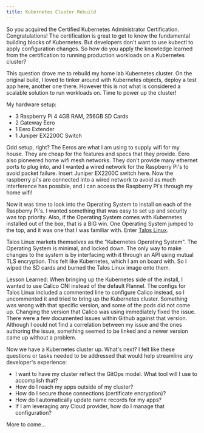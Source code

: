 ```yaml
---
title: Kubernetes Cluster Rebuild
---
```


So you acquired the Certified Kubernetes Administrator Certification.  Congratulations!  The certification is great to get to know the fundamental building blocks of Kubernetes.  But developers don't want to use kubectl to apply configuration changes.  So how do you apply the knowledge learned from the certification to running production workloads on a Kubernetes cluster?

This question drove me to rebuild my home lab Kubernetes cluster.  On the original build, I loved to tinker around with Kubernetes objects, deploy a test app here, another one there.  However this is not what is considered a scalable solution to run workloads on.  Time to power up the cluster!

My hardware setup:

- 3 Raspberry Pi 4 4GB RAM, 256GB SD Cards
- 2 Gateway Eero
- 1 Eero Extender
- 1 Juniper EX2200C Switch

Odd setup, right?  The Eeros are what I am using to supply wifi for my house.  They are cheap for the features and specs that they provide.  Eero also pioneered home wifi mesh networks.  They don't provide many ethernet ports to plug into, and I wanted a wired network for the Raspberry Pi's to avoid packet failure.  Insert Juniper EX2200C switch here.  Now the raspberry pi's are connected into a wired network to avoid as much interference has possible, and I can access the Raspberry Pi's through my home wifi!

Now it was time to look into the Operating System to install on each of the Raspberry Pi's.  I wanted something that was easy to set up and security was top priority.  Also, if the Operating System comes with Kubernetes installed out of the box, that is a BIG win.  One Operating System jumped to the top, and it was one that I was familiar with.  Enter [Talos Linux](https://www.talos.dev/).

Talos Linux markets themselves as the "Kubernetes Operating System".  The Operating System is minimal, and locked down.  The only way to make changes to the system is by interfacing with it through an API using mutual TLS encryption.  This felt like Kubernetes, which I am on board with.  So I wiped the SD cards and burned the Talos Linux image onto them.  

Lesson Learned:  When bringing up the Kubernetes side of the install, I wanted to use Calico CNI instead of the default Flannel.  The configs for Talos Linux included a commented line to configure Calico instead, so I uncommented it and tried to bring up the Kubernetes cluster.  Something was wrong with that specific version, and some of the pods did not come up.  Changing the version that Calico was using immediately fixed the issue.  There were a few documented issues within Github against that version.  Although I could not find a correlation between my issue and the ones authoring the issue, something seemed to be linked and a newer version came up without a problem.  

Now we have a Kubernetes cluster up.  What's next?  I felt like these questions or tasks needed to be addressed that would help streamline any developer's experience:

- I want to have my cluster reflect the GitOps model.  What tool will I use to accomplish that?
- How do I reach my apps outside of my cluster?  
- How do I secure those connections (certificate encryption)?
- How do I automatically update name records for my apps?
- If I am  leveraging any Cloud provider, how do I manage that configuration?

More to come...